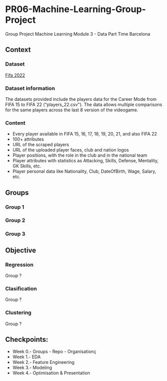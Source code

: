 # PR06-Machine-Learning-Group-Project
Group Project Machine Learning Module 3 - Data Part Time Barcelona

## Context

### Dataset 

[Fifa 2022](https://www.kaggle.com/stefanoleone992/fifa-22-complete-player-dataset?select=players_22.csv)

### Dataset information

The datasets provided include the players data for the Career Mode from FIFA 15 to FIFA 22 ("players_22.csv"). The data allows multiple comparisons for the same players across the last 8 version of the videogame.

### Content

* Every player available in FIFA 15, 16, 17, 18, 19, 20, 21, and also FIFA 22
* 100+ attributes
* URL of the scraped players
* URL of the uploaded player faces, club and nation logos
* Player positions, with the role in the club and in the national team
* Player attributes with statistics as Attacking, Skills, Defense, Mentality, GK Skills, etc.
* Player personal data like Nationality, Club, DateOfBirth, Wage, Salary, etc.

## Groups

### Group 1


### Group 2


### Group 3


## Objective

### Regression
Group ?

### Clasification
Group ?

### Clustering
Group ?


## Checkpoints:

* Week 0.- Groups - Repo - Organisationç
* Week 1.- EDA
* Week 2.- Feature Engineering
* Week 3.- Modeling
* Week 4.- Optimisation & Presentation







